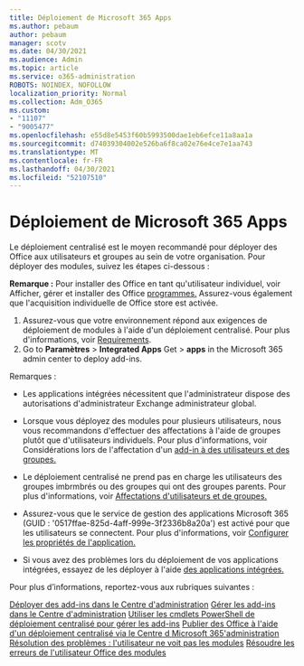 ```yaml
---
title: Déploiement de Microsoft 365 Apps
ms.author: pebaum
author: pebaum
manager: scotv
ms.date: 04/30/2021
ms.audience: Admin
ms.topic: article
ms.service: o365-administration
ROBOTS: NOINDEX, NOFOLLOW
localization_priority: Normal
ms.collection: Adm_O365
ms.custom:
- "11107"
- "9005477"
ms.openlocfilehash: e55d8e5453f60b5993500dae1eb6efce11a8aa1a
ms.sourcegitcommit: d74039304002e526ba6f8ca02e76e4ce7e1aa743
ms.translationtype: MT
ms.contentlocale: fr-FR
ms.lasthandoff: 04/30/2021
ms.locfileid: "52107510"
---
```

# <a name="deploying-add-ins-for-microsoft-365-apps"></a>Déploiement de Microsoft 365 Apps

Le déploiement centralisé est le moyen recommandé pour déployer des Office aux utilisateurs et groupes au sein de votre organisation. Pour déployer des modules, suivez les étapes ci-dessous :

**Remarque :** Pour installer des Office en tant qu'utilisateur individuel, voir Afficher, gérer et installer des Office [programmes.](https://support.microsoft.com/topic/view-manage-and-install-add-ins-in-office-programs-16278816-1948-4028-91e5-76dca5380f8d) Assurez-vous également que l'acquisition individuelle de Office store est activée. 

1. Assurez-vous que votre environnement répond aux exigences de déploiement de modules à l'aide d'un déploiement centralisé. Pour plus d'informations, voir [Requirements](https://docs.microsoft.com/microsoft-365/admin/manage/centralized-deployment-of-add-ins?#requirements).
2. Go to **Paramètres**  >  **Integrated Apps** Get  >  **apps** in the Microsoft 365 admin center to deploy add-ins. 

Remarques : 

- Les applications intégrées nécessitent que l'administrateur dispose des autorisations d'administrateur Exchange administrateur global.

- Lorsque vous déployez des modules pour plusieurs utilisateurs, nous vous recommandons d'effectuer des affectations à l'aide de groupes plutôt que d'utilisateurs individuels. Pour plus d'informations, voir Considérations lors de l'affectation d'un [add-in à des utilisateurs et des groupes.](https://docs.microsoft.com/microsoft-365/admin/manage/manage-deployment-of-add-ins?view=o365-worldwide#considerations-when-assigning-an-add-in-to-users-and-groups)

- Le déploiement centralisé ne prend pas en charge les utilisateurs des groupes imbrmbrés ou des groupes qui ont des groupes parents. Pour plus d'informations, voir [Affectations d'utilisateurs et de groupes.](https://docs.microsoft.com/microsoft-365/admin/manage/centralized-deployment-of-add-ins?view=o365-worldwide#user-and-group-assignments)

- Assurez-vous que le service de gestion des applications Microsoft 365 (GUID : '0517ffae-825d-4aff-999e-3f2336b8a20a') est activé pour que les utilisateurs se connectent. Pour plus d'informations, voir [Configurer les propriétés de l'application.](https://docs.microsoft.com/azure/active-directory/manage-apps/add-application-portal-configure#configure-app-properties)

- Si vous avez des problèmes lors du déploiement de vos applications intégrées, essayez de les déployer à l'aide [des applications intégrées.](https://admin.microsoft.com/AdminPortal/Home?#/Settings/AddIns)

Pour plus d’informations, reportez-vous aux rubriques suivantes :

[Déployer des add-ins dans le Centre d'administration](https://docs.microsoft.com/microsoft-365/admin/manage/manage-deployment-of-add-ins) 
 [Gérer les add-ins dans le Centre d'administration](https://docs.microsoft.com/microsoft-365/admin/manage/manage-addins-in-the-admin-center) 
 [Utiliser les cmdlets PowerShell de déploiement centralisé pour gérer les add-ins](https://docs.microsoft.com/microsoft-365/enterprise/use-the-centralized-deployment-powershell-cmdlets-to-manage-add-ins) 
 [Publier des Office à l'aide d'un déploiement centralisé via le Centre d Microsoft 365'administration](https://docs.microsoft.com/office/dev/add-ins/publish/centralized-deployment#publish-an-office-add-in-via-centralized-deployment) 
 [Résolution des problèmes : l'utilisateur ne voit pas les modules](https://docs.microsoft.com/office365/troubleshoot/access-management/user-not-seeing-add-ins) 
 [Résoudre les erreurs de l'utilisateur Office des modules](https://docs.microsoft.com/office/dev/add-ins/testing/testing-and-troubleshooting)